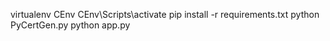 virtualenv CEnv
CEnv\Scripts\activate
pip install -r requirements.txt
python PyCertGen.py
python app.py